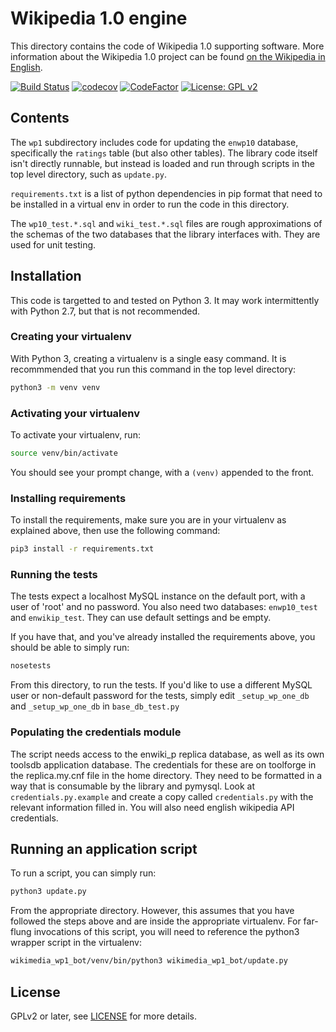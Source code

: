 # Wikipedia 1.0 engine

This directory contains the code of Wikipedia 1.0 supporting
software. More information about the Wikipedia 1.0 project can be
found [on the Wikipedia in
English](https://en.wikipedia.org/wiki/Wikipedia:Version_1.0_Editorial_Team).

[![Build Status](https://travis-ci.com/openzim/wikimedia_wp1_bot.svg?branch=master)](https://travis-ci.com/openzim/wikimedia_wp1_bot)
[![codecov](https://codecov.io/gh/openzim/wikimedia_wp1_bot/branch/master/graph/badge.svg)](https://codecov.io/gh/openzim/wikimedia_wp1_bot)
[![CodeFactor](https://www.codefactor.io/repository/github/openzim/wikimedia_wp1_bot/badge)](https://www.codefactor.io/repository/github/openzim/wikimedia_wp1_bot)
[![License: GPL v2](https://img.shields.io/badge/License-GPL%20v2-blue.svg)](https://www.gnu.org/licenses/old-licenses/gpl-2.0.en.html)

## Contents

The `wp1` subdirectory includes code for updating the `enwp10`
database, specifically the `ratings` table (but also other
tables). The library code itself isn't directly runnable, but instead
is loaded and run through scripts in the top level directory, such as
`update.py`.

`requirements.txt` is a list of python dependencies in pip format that
need to be installed in a virtual env in order to run the code in this
directory.

The `wp10_test.*.sql` and `wiki_test.*.sql` files are rough
approximations of the schemas of the two databases that the library
interfaces with. They are used for unit testing.

## Installation

This code is targetted to and tested on Python 3. It may work
intermittently with Python 2.7, but that is not recommended.

### Creating your virtualenv

With Python 3, creating a virtualenv is a single easy command. It is
recommmended that you run this command in the top level directory:

```bash
python3 -m venv venv
```

### Activating your virtualenv

To activate your virtualenv, run:

```bash
source venv/bin/activate
```

You should see your prompt change, with a `(venv)` appended to the front.

### Installing requirements

To install the requirements, make sure you are in your virtualenv as
explained above, then use the following command:

```bash
pip3 install -r requirements.txt
```

### Running the tests

The tests expect a localhost MySQL instance on the default port, with
a user of 'root' and no password. You also need two databases:
`enwp10_test` and `enwikip_test`. They can use default settings and be
empty.

If you have that, and you've already installed the requirements above, you should be able to simply run:

```bash
nosetests
```

From this directory, to run the tests. If you'd like to use a
different MySQL user or non-default password for the tests, simply
edit `_setup_wp_one_db` and `_setup_wp_one_db` in `base_db_test.py`

### Populating the credentials module

The script needs access to the enwiki_p replica database, as well as
its own toolsdb application database. The credentials for these are on
toolforge in the replica.my.cnf file in the home directory. They need
to be formatted in a way that is consumable by the library and
pymysql. Look at `credentials.py.example` and create a copy called
`credentials.py` with the relevant information filled in. You will
also need english wikipedia API credentials.

## Running an application script

To run a script, you can simply run:

```bash
python3 update.py
```

From the appropriate directory. However, this assumes that you have
followed the steps above and are inside the appropriate
virtualenv. For far-flung invocations of this script, you will need to
reference the python3 wrapper script in the virtualenv:

```bash
wikimedia_wp1_bot/venv/bin/python3 wikimedia_wp1_bot/update.py
```

License
-------

GPLv2 or later, see [LICENSE](LICENSE) for more details.
